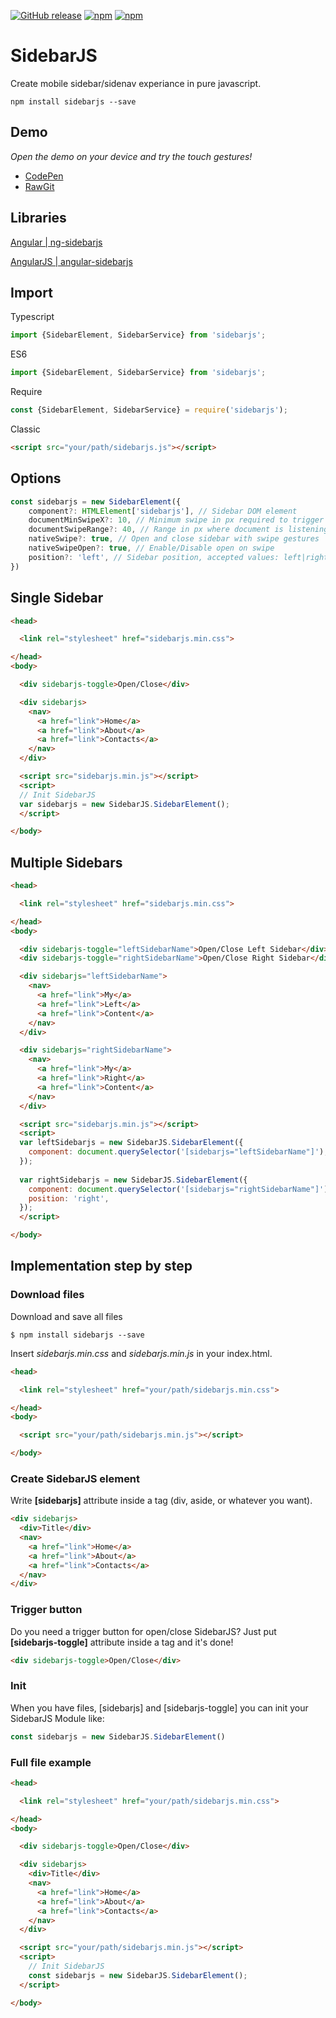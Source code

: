 [![GitHub release](https://img.shields.io/github/release/SidebarJS/sidebarjs.svg)](https://github.com/SidebarJS/sidebarjs/releases)
[![npm](https://img.shields.io/npm/v/sidebarjs.svg)](https://www.npmjs.com/package/sidebarjs)
[![npm](https://img.shields.io/npm/dt/sidebarjs.svg)](https://www.npmjs.com/package/sidebarjs)

# SidebarJS
Create mobile sidebar/sidenav experiance in pure javascript.

```ssh
npm install sidebarjs --save
```

## Demo
*Open the demo on your device and try the touch gestures!*

* [CodePen](http://codepen.io/lorenzodianni/full/VaqZJL/)
* [RawGit](https://rawgit.com/SidebarJS/sidebarjs/master/demo/index.html)

## Libraries
[Angular | ng-sidebarjs](https://github.com/SidebarJS/ng-sidebarjs)

[AngularJS | angular-sidebarjs](https://github.com/SidebarJS/angular-sidebarjs)

## Import

Typescript
```js
import {SidebarElement, SidebarService} from 'sidebarjs';
```

ES6
```js
import {SidebarElement, SidebarService} from 'sidebarjs';
```

Require
```js
const {SidebarElement, SidebarService} = require('sidebarjs');
```

Classic
```html
<script src="your/path/sidebarjs.js"></script>
```

## Options
```js
const sidebarjs = new SidebarElement({
    component?: HTMLElement['sidebarjs'], // Sidebar DOM element
    documentMinSwipeX?: 10, // Minimum swipe in px required to trigger listener: open
    documentSwipeRange?: 40, // Range in px where document is listening for gesture: open
    nativeSwipe?: true, // Open and close sidebar with swipe gestures
    nativeSwipeOpen?: true, // Enable/Disable open on swipe
    position?: 'left', // Sidebar position, accepted values: left|right
})
```

## Single Sidebar
```html
<head>

  <link rel="stylesheet" href="sidebarjs.min.css">

</head>
<body>

  <div sidebarjs-toggle>Open/Close</div>

  <div sidebarjs>
    <nav>
      <a href="link">Home</a>
      <a href="link">About</a>
      <a href="link">Contacts</a>
    </nav>
  </div>

  <script src="sidebarjs.min.js"></script>
  <script>
  // Init SidebarJS
  var sidebarjs = new SidebarJS.SidebarElement();
  </script>

</body>
```

## Multiple Sidebars
```html
<head>

  <link rel="stylesheet" href="sidebarjs.min.css">

</head>
<body>

  <div sidebarjs-toggle="leftSidebarName">Open/Close Left Sidebar</div>
  <div sidebarjs-toggle="rightSidebarName">Open/Close Right Sidebar</div>

  <div sidebarjs="leftSidebarName">
    <nav>
      <a href="link">My</a>
      <a href="link">Left</a>
      <a href="link">Content</a>
    </nav>
  </div>

  <div sidebarjs="rightSidebarName">
    <nav>
      <a href="link">My</a>
      <a href="link">Right</a>
      <a href="link">Content</a>
    </nav>
  </div>

  <script src="sidebarjs.min.js"></script>
  <script>
  var leftSidebarjs = new SidebarJS.SidebarElement({
    component: document.querySelector('[sidebarjs="leftSidebarName"]'),
  });
  
  var rightSidebarjs = new SidebarJS.SidebarElement({
    component: document.querySelector('[sidebarjs="rightSidebarName"]'),
    position: 'right',
  });
  </script>

</body>
```

## Implementation step by step
### Download files
Download and save all files
```ssh
$ npm install sidebarjs --save
```

Insert _sidebarjs.min.css_ and _sidebarjs.min.js_ in your index.html.

```html
<head>

  <link rel="stylesheet" href="your/path/sidebarjs.min.css">

</head>
<body>

  <script src="your/path/sidebarjs.min.js"></script>

</body>
```

### Create SidebarJS element
Write **[sidebarjs]** attribute inside a tag (div, aside, or whatever you want).
```html
<div sidebarjs>
  <div>Title</div>
  <nav>
    <a href="link">Home</a>
    <a href="link">About</a>
    <a href="link">Contacts</a>
  </nav>
</div>
```

### Trigger button
Do you need a trigger button for open/close SidebarJS? Just put **[sidebarjs-toggle]** attribute inside a tag and it's done!
```html
<div sidebarjs-toggle>Open/Close</div>
```

### Init
When you have files, [sidebarjs] and [sidebarjs-toggle] you can init your SidebarJS Module like:
```js
const sidebarjs = new SidebarJS.SidebarElement()
```

### Full file example
```html
<head>

  <link rel="stylesheet" href="your/path/sidebarjs.min.css">

</head>
<body>

  <div sidebarjs-toggle>Open/Close</div>

  <div sidebarjs>
    <div>Title</div>
    <nav>
      <a href="link">Home</a>
      <a href="link">About</a>
      <a href="link">Contacts</a>
    </nav>
  </div>

  <script src="your/path/sidebarjs.min.js"></script>
  <script>
    // Init SidebarJS
    const sidebarjs = new SidebarJS.SidebarElement();
  </script>

</body>
```
